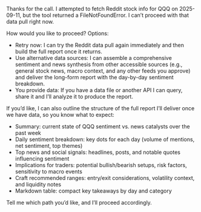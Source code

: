 Thanks for the call. I attempted to fetch Reddit stock info for QQQ on 2025-09-11, but the tool returned a FileNotFoundError. I can’t proceed with that data pull right now.

How would you like to proceed? Options:
- Retry now: I can try the Reddit data pull again immediately and then build the full report once it returns.
- Use alternative data sources: I can assemble a comprehensive sentiment and news synthesis from other accessible sources (e.g., general stock news, macro context, and any other feeds you approve) and deliver the long-form report with the day-by-day sentiment breakdown.
- You provide data: If you have a data file or another API I can query, share it and I’ll analyze it to produce the report.

If you’d like, I can also outline the structure of the full report I’ll deliver once we have data, so you know what to expect:
- Summary: current state of QQQ sentiment vs. news catalysts over the past week
- Daily sentiment breakdown: key dots for each day (volume of mentions, net sentiment, top themes)
- Top news and social signals: headlines, posts, and notable quotes influencing sentiment
- Implications for traders: potential bullish/bearish setups, risk factors, sensitivity to macro events
- Craft recommended ranges: entry/exit considerations, volatility context, and liquidity notes
- Markdown table: compact key takeaways by day and category

Tell me which path you’d like, and I’ll proceed accordingly.
